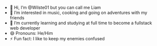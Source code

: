 - 👋 Hi, I’m @Wilste01 but you can call me Liam
- 👀 I’m interested in music, cooking and going on adventures with my friends
- 🌱 I’m currently learning and studying at full time to become a fullstack web developer
- 😄 Pronouns: He/Him
- ⚡ Fun fact: I like to keep my enemies confused

